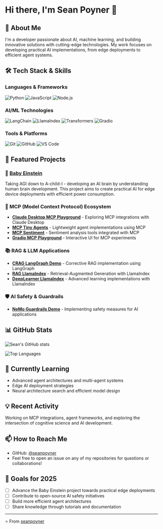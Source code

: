 # Hi there, I'm Sean Poyner 👋

## 🚀 About Me
I'm a developer passionate about AI, machine learning, and building innovative solutions with cutting-edge technologies. My work focuses on developing practical AI implementations, from edge deployments to efficient agent systems.

## 🛠️ Tech Stack & Skills

### Languages & Frameworks
![Python](https://img.shields.io/badge/Python-3776AB?style=for-the-badge&logo=python&logoColor=white)
![JavaScript](https://img.shields.io/badge/JavaScript-F7DF1E?style=for-the-badge&logo=javascript&logoColor=black)
![Node.js](https://img.shields.io/badge/Node.js-43853D?style=for-the-badge&logo=node.js&logoColor=white)

### AI/ML Technologies
![LangChain](https://img.shields.io/badge/LangChain-1C3A4B?style=for-the-badge)
![LlamaIndex](https://img.shields.io/badge/LlamaIndex-7E4798?style=for-the-badge)
![Transformers](https://img.shields.io/badge/Transformers-FF6F00?style=for-the-badge&logo=huggingface&logoColor=white)
![Gradio](https://img.shields.io/badge/Gradio-FF7C00?style=for-the-badge)

### Tools & Platforms
![Git](https://img.shields.io/badge/Git-F05032?style=for-the-badge&logo=git&logoColor=white)
![GitHub](https://img.shields.io/badge/GitHub-100000?style=for-the-badge&logo=github&logoColor=white)
![VS Code](https://img.shields.io/badge/VS_Code-0078D4?style=for-the-badge&logo=visual-studio-code&logoColor=white)

## 🔭 Featured Projects

### 🧠 [Baby Einstein](https://github.com/seanpoyner/baby-einstein)
Taking AGI down to A-child-I - developing an AI brain by understanding human brain development. This project aims to create practical AI for edge device deployments with efficient power consumption.

### 🤖 MCP (Model Context Protocol) Ecosystem
- **[Claude Desktop MCP Playground](https://github.com/seanpoyner/claude-desktop-mcp-playground)** - Exploring MCP integrations with Claude Desktop
- **[MCP Tiny Agents](https://github.com/seanpoyner/mcp-tiny-agents)** - Lightweight agent implementations using MCP
- **[MCP Sentiment](https://github.com/seanpoyner/mcp-sentiment)** - Sentiment analysis tools integrated with MCP
- **[Gradio MCP Playground](https://github.com/seanpoyner/gradio-mcp-playground)** - Interactive UI for MCP experiments

### 📚 RAG & LLM Applications
- **[CRAG LangGraph Demo](https://github.com/seanpoyner/CRAG_langgraph_DEMO)** - Corrective RAG implementation using LangGraph
- **[RAG LlamaIndex](https://github.com/seanpoyner/RAG_llama_index)** - Retrieval-Augmented Generation with LlamaIndex
- **[DeepLearner LlamaIndex](https://github.com/seanpoyner/deeplearner_llama_index)** - Advanced learning implementations with LlamaIndex

### 🛡️ AI Safety & Guardrails
- **[NeMo Guardrails Demo](https://github.com/seanpoyner/NeMo_Guardrails_DEMO)** - Implementing safety measures for AI applications

## 📊 GitHub Stats

![Sean's GitHub stats](https://github-readme-stats.vercel.app/api?username=seanpoyner&show_icons=true&theme=dark)

![Top Languages](https://github-readme-stats.vercel.app/api/top-langs/?username=seanpoyner&layout=compact&theme=dark)

## 🌱 Currently Learning
- Advanced agent architectures and multi-agent systems
- Edge AI deployment strategies
- Neural architecture search and efficient model design

## 💡 Recent Activity
<!--START_SECTION:activity-->
Working on MCP integrations, agent frameworks, and exploring the intersection of cognitive science and AI development.
<!--END_SECTION:activity-->

## 📫 How to Reach Me
- GitHub: [@seanpoyner](https://github.com/seanpoyner)
- Feel free to open an issue on any of my repositories for questions or collaborations!

## 🎯 Goals for 2025
- [ ] Advance the Baby Einstein project towards practical edge deployments
- [ ] Contribute to open-source AI safety initiatives
- [ ] Build more efficient agent architectures
- [ ] Share knowledge through tutorials and documentation

---

⭐️ From [seanpoyner](https://github.com/seanpoyner)
